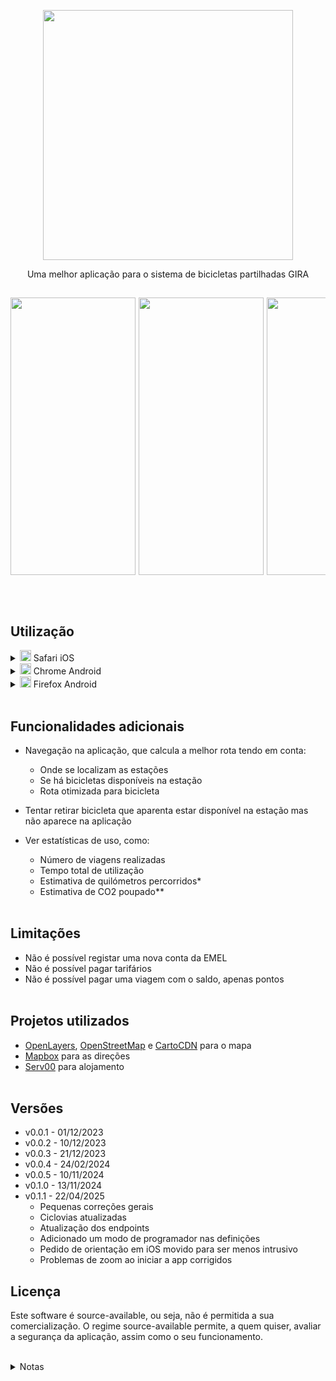 <p align="middle"> <img src="https://app.mgira.pt/assets/images/mGira_big.png" width="400"/> </p>

<p align="middle">
Uma melhor aplicação para o sistema de bicicletas partilhadas GIRA 
</p>

##

<p align="middle" style="height: fit-content; overflow: scroll; display: flex; gap: 5px;">
	<img src="https://app.mgira.pt/assets/images/screenshot_landing.png?t=0.0.5.1" width="200" height="444"/>
	<img src="https://app.mgira.pt/assets/images/screenshot_stations.png?t=0.0.5" width="200" height="444"/>
	<img src="https://app.mgira.pt/assets/images/screenshot_routing.png?t=0.0.5" width="200" height="444"/>
	<img src="https://app.mgira.pt/assets/images/screenshot_navigation.png?v=0.0.5" width="200" height="444"/>
</p>

<br>
<br>

## Utilização

<details>
<summary><img src="https://raw.githubusercontent.com/alrra/browser-logos/main/src/safari/safari_128x128.png" width="18" height="18"> Safari iOS</summary>

    1. Abrir o link app.mgira.pt
    2. Carregar no botão de partilhar, na barra do menu
    3. Andar para baixo na lista, e escolher 'Adicionar ao ecrã principal'


    Se a localização não funcionar, verifica as permissões de localização.
    Navega até Settings > Privacy & Security > Location Services > Safari Websites e seleciona "While using the app".
    Garante também que a opção "Precise Location" está ativada.

</details>

<details>
<summary><img src="https://raw.githubusercontent.com/alrra/browser-logos/main/src/chrome/chrome_128x128.png" width="18" height="18"> Chrome Android</summary>

    1. Abrir o link app.mgira.pt
    2. Clicar nos três pontos, no canto superior esquerdo
    3. Clicar em 'Instalar'
    4. Verificar se a mGira aparece na lista de aplicações

</details>

<details>
<summary><img src="https://raw.githubusercontent.com/alrra/browser-logos/main/src/firefox/firefox_128x128.png" width="18" height="18"> Firefox Android</summary>

    1. Abrir o link app.mgira.pt
    2. Clicar nos três pontos, no canto superior esquerdo
    3. Carregar em "Adicionar ao ecrã principal"

</details>
<br>

## Funcionalidades adicionais

- Navegação na aplicação, que calcula a melhor rota tendo em conta:

  - Onde se localizam as estações
  - Se há bicicletas disponíveis na estação
  - Rota otimizada para bicicleta

- Tentar retirar bicicleta que aparenta estar disponível na estação mas não aparece na aplicação

- Ver estatísticas de uso, como:
  - Número de viagens realizadas
  - Tempo total de utilização
  - Estimativa de quilómetros percorridos\*
  - Estimativa de CO2 poupado\*\* <br><br>

## Limitações

- Não é possível registar uma nova conta da EMEL
- Não é possível pagar tarifários
- Não é possível pagar uma viagem com o saldo, apenas pontos <br><br>

## Projetos utilizados

- [OpenLayers](https://openlayers.org/), [OpenStreetMap](https://www.openstreetmap.org) e [CartoCDN](https://carto.com/basemaps) para o mapa
- [Mapbox](https://www.mapbox.com/) para as direções
- [Serv00](https://www.serv00.com/) para alojamento <br><br>

## Versões

- v0.0.1 - 01/12/2023
- v0.0.2 - 10/12/2023
- v0.0.3 - 21/12/2023
- v0.0.4 - 24/02/2024
- v0.0.5 - 10/11/2024
- v0.1.0 - 13/11/2024
- v0.1.1 - 22/04/2025
  - Pequenas correções gerais
  - Ciclovias atualizadas
  - Atualização dos endpoints
  - Adicionado um modo de programador nas definições
  - Pedido de orientação em iOS movido para ser menos intrusivo
  - Problemas de zoom ao iniciar a app corrigidos

## Licença

Este software é source-available, ou seja, não é permitida a sua comercialização. O regime source-available permite, a quem quiser, avaliar a segurança da aplicação, assim como o seu funcionamento.

<br>

<details>
<summary>Notas</summary>

\*assume-se uma velocidade média de 15km/h<br>\*\*assume-se uma poupança de 54g/km obrigado <a href="https://github.com/temospena">temospena</a>

</details>
